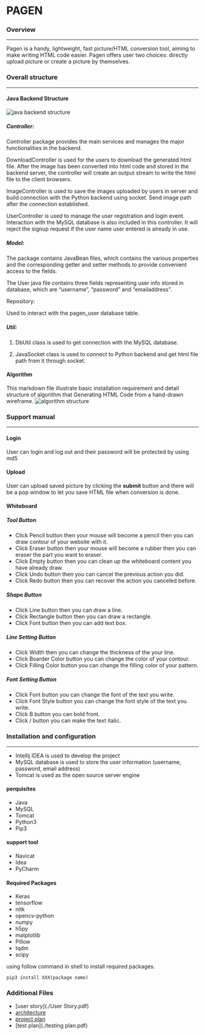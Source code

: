 # PAGEN
### Overview
------------------
Pagen is a handy, lightweight, fast picture/HTML conversion tool, aiming to make writing HTML code easier. Pagen offers user two choices: directly upload picture or create a picture by themselves.

### Overall structure
-------------------

#### Java Backend Structure
![java backend structure](structure.png)
##### Controller:

Controller package provides the main services and manages the major functionalities in the backend.

DownloadController is used for the users to download the generated html file. After the image has been converted into html code and stored in the backend server, the controller will create an output stream to write the html file to the client browsers.

ImageController is used to save the images uploaded by users in server and build connection with the Python backend using socket. Send image path after the connection established.

UserController is used to manage the user registration and login event. Interaction with the MySQL database is also included in this controller. It will reject the signup request if the user name user entered is already in use.

##### Model:

The package contains JavaBean files, which contains the various properties and the corresponding getter and setter methods to provide convenient access to the fields.

The User java file contains three fields representing user info stored in database, which are “username”, “password” and “emailaddress”.

Repository:

Used to interact with the pagen_user database table.

##### Util:

1. DbUtil class is used to get connection with the MySQL database.

2. JavaSocket class is used to connect to Python backend and get html file path from it through socket.
#### Algorithm 

This markdown file illustrate basic installation requirement and detail structure of algorithm that Generating HTML Code from a hand-drawn wireframe.
![algorithm structure](pstructure.png)
### Support manual
-------------------
#### Login
User can login and log out and their password will be protected by using md5
#### Upload
User can upload saved picture by clicking the __submit__ button and there will be a pop window to let you save HTML file when conversion is done.
#### Whiteboard 
##### Tool Button
- Click Pencil button then your mouse will become a pencil then you can draw contour of your website with it.
- Click Eraser button then your mouse will become a rubber then you can eraser the part you want to eraser.
- Click Empty button then you can clean up the whiteboard content you have already draw.
- Click Undo button then you can cancel the previous action you did.
- Click Redo button then you can recover the action you canceled before.

##### Shape Button

- Click Line button then you can draw a line.
- Click Rectangle button then you can draw a rectangle.
- Click Font button then you can add text box.

##### Line Setting Button

- Click Width then you can change the thickness of the your line.
- Click Boarder Color button you can change the color of your contour.
- Click Filling Color button you can change the filling color of your pattern.

##### Font Setting Button

- Click Font button you can change the font of the text you write.
- Click Font Style button you can change the font style of the text you write.
- Click B button you can bold front.
- Click / button you can make the text italic.

### Installation and configuration
-------------------
- Intellij IDEA is used to develop the project
- MySQL database is used to store the user information (username, password, email address)
- Tomcat is used as the open source server engine

#### perquisites
 - Java
 - MySQL
 - Tomcat
 - Python3
 - Pip3

#### support tool
 - Navicat
 - Idea
 - PyCharm

#### Required Packages

 - Keras
 - tensorflow
 - nltk
 - opencv-python
 - numpy
 - h5py
 - matplotlib
 - Pillow
 - tqdm
 - scipy
 
 using follow command in shell to install required packages.
```
pip3 install XXX(package name)
```
### Additional Files
- [user story](./User Story.pdf)
- [architecture](./architecture.pdf)
- [project plan](./SC_Project_Plan.pdf)
- [test plan](./testing plan.pdf)

